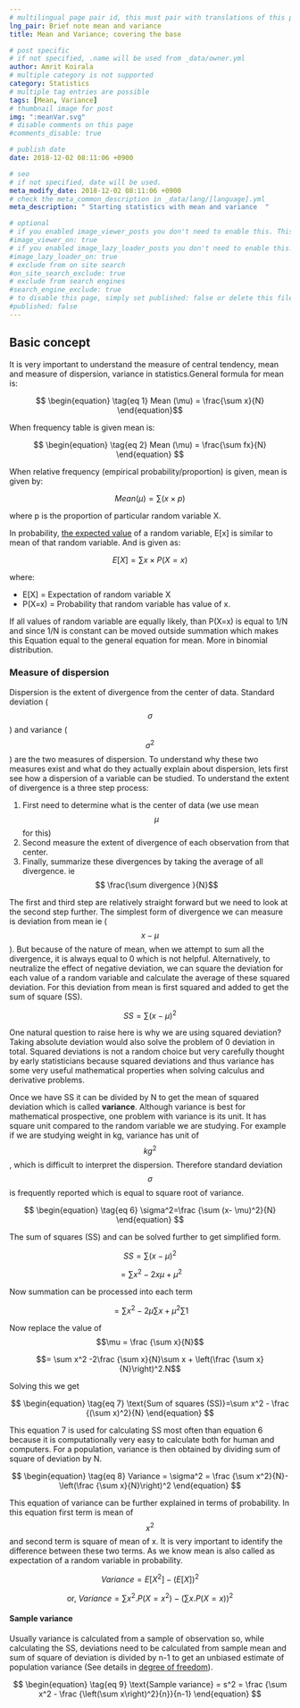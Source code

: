 ```yaml
---
# multilingual page pair id, this must pair with translations of this page. (This name must be unique)
lng_pair: Brief note mean and variance  
title: Mean and Variance; covering the base  

# post specific
# if not specified, .name will be used from _data/owner.yml
author: Amrit Koirala
# multiple category is not supported
category: Statistics
# multiple tag entries are possible
tags: [Mean, Variance]
# thumbnail image for post
img: ":meanVar.svg"
# disable comments on this page
#comments_disable: true

# publish date
date: 2018-12-02 08:11:06 +0900

# seo
# if not specified, date will be used.
meta_modify_date: 2018-12-02 08:11:06 +0900
# check the meta_common_description in _data/lang/[language].yml
meta_description: " Starting statistics with mean and variance  "

# optional
# if you enabled image_viewer_posts you don't need to enable this. This is only if image_viewer_posts = false
#image_viewer_on: true
# if you enabled image_lazy_loader_posts you don't need to enable this. This is only if image_lazy_loader_posts = false
#image_lazy_loader_on: true
# exclude from on site search
#on_site_search_exclude: true
# exclude from search engines
#search_engine_exclude: true
# to disable this page, simply set published: false or delete this file
#published: false
---
```


## Basic concept

<!-- outline-start -->

It is very important to understand the measure of central tendency, mean
and measure of dispersion, variance in statistics.<!-- outline-end -->General formula for
mean is:

$$
\begin{equation}
\tag{eq 1}
Mean (\mu) = \frac{\sum x}{N} 
\end{equation}$$

When frequency table is given mean is:

$$
\begin{equation}
\tag{eq 2}
Mean (\mu) = \frac{\sum fx}{N}
\end{equation}
$$

When relative frequency (empirical probability/proportion) is given,
mean is given by:

$$
\begin{equation}
\tag{eq 3}
Mean (\mu) = \sum ( x\times p) 
\end{equation}
$$

where p is the proportion of particular random variable X.

In probability, [the expected value](2019-11-01-Expected-value) of a random variable, E\[x\] is
similar to mean of that random variable. And is given as:

$$
\begin{equation}
\tag{eq 4}
E[X] = \sum x \times P(X=x)
\end{equation}
$$

where:

-   E\[X\] = Expectation of random variable X
-   P(X=x) = Probability that random variable has value of x.

If all values of random variable are equally likely, than P(X=x) is
equal to 1/N and since 1/N is constant can be moved outside summation
which makes this Equation equal to the general equation for mean. More
in binomial distribution.

### Measure of dispersion

Dispersion is the extent of divergence from the center of data. Standard
deviation ($$\sigma$$) and variance ($$\sigma ^2$$) are the two measures
of dispersion. To understand why these two measures exist and what do
they actually explain about dispersion, lets first see how a dispersion
of a variable can be studied. To understand the extent of divergence is
a three step process:

1. First need to determine what is the center of
data (we use mean $$\mu$$ for this) 
2. Second measure the extent of
divergence of each observation from that center. 
3. Finally, summarize
these divergences by taking the average of all divergence. ie
$$ \frac{\sum divergence }{N}$$

The first and third step are relatively straight forward but we need to
look at the second step further. The simplest form of divergence we can
measure is deviation from mean ie ($$ x-\mu$$). But because of the
nature of mean, when we attempt to sum all the divergence, it is always
equal to 0 which is not helpful. Alternatively, to neutralize the effect
of negative deviation, we can square the deviation for each value of a
random variable and calculate the average of these squared deviation.
For this deviation from mean is first squared and added to get the sum
of square (SS).

$$
\begin{equation}
\tag{eq 5}
SS=\sum (x- \mu)^2
\end{equation}
$$

One natural question to raise here is why we are using squared
deviation? Taking absolute deviation would also solve the problem of 0
deviation in total. Squared deviations is not a random choice but very
carefully thought by early statisticians because squared deviations and
thus variance has some very useful mathematical properties when solving
calculus and derivative problems. 

Once we have SS it can be divided by N
to get the mean of squared deviation which is called **variance**.
Although variance is best for mathematical prospective, one problem with
variance is its unit. It has square unit compared to the random variable
we are studying. For example if we are studying weight in kg, variance
has unit of $$kg^2$$, which is difficult to interpret the dispersion.
Therefore standard deviation $$\sigma$$ is frequently reported which is
equal to square root of variance.

$$
\begin{equation}
\tag{eq 6}
\sigma^2=\frac {\sum (x- \mu)^2}{N}
\end{equation}
$$

The sum of squares (SS) and can be solved further to get simplified
form.

$$SS=\sum (x- \mu)^2$$

$$ = \sum x^2 -2x\mu + \mu^2 $$

Now summation can be processed into each term

$$= \sum x^2 -2\mu\sum x + \mu^2\sum1  $$

Now replace the value of $$\mu = \frac {\sum x}{N}$$

$$= \sum x^2 -2\frac {\sum x}{N}\sum x +  \left(\frac {\sum x}{N}\right)^2.N$$

Solving this we get

$$ 
\begin{equation}
\tag{eq 7}
\text{Sum of squares (SS)}=\sum x^2 - \frac {(\sum x)^2}{N} 
\end{equation}
$$

This equation 7 is used for calculating SS most often than equation 6
because it is computationally very easy to calculate both for human and
computers. For a population, variance is then obtained by dividing sum
of square of deviation by N.

$$
\begin{equation}
\tag{eq 8}
Variance = \sigma^2 = \frac {\sum x^2}{N}-\left(\frac {\sum x}{N}\right)^2 
\end{equation}
$$

This equation of variance can be further explained in terms of
probability. In this equation first term is mean of $$x^2$$ and second
term is square of mean of x. It is very important to identify the
difference between these two terms. As we know mean is also called as
expectation of a random variable in probability.

$$Variance = E[X^2]-(E[X])^2$$

$$\text{or, } Variance= \sum x^2.P(X=x^2)- \left(\sum x.P(X=x)\right)^2 $$

#### Sample variance

Usually variance is calculated from a sample of observation so, while
calculating the SS, deviations need to be calculated from sample mean
and sum of square of deviation is divided by n-1 to get an unbiased
estimate of population variance (See details in [degree of freedom](2019-07-01-Degree-of-freedom)).

$$
\begin{equation}
\tag{eq 9}
\text{Sample variance} = s^2 = \frac {\sum x^2 - \frac {\left(\sum x\right)^2}{n}}{n-1}
\end{equation}
$$
